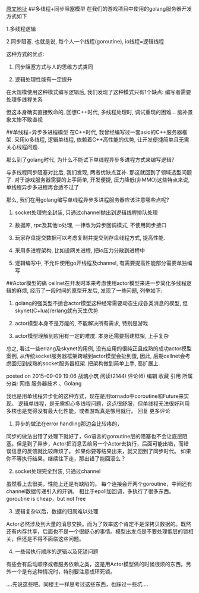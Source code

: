 <a href="http://www.cppblog.com/sunicdavy/archive/2015/09/09/211784.html">原文地址</a>
##多线程+同步阻塞模型
在我们的游戏项目中使用的golang服务器开发方式如下

1.多线程逻辑

2.同步阻塞. 也就是说, 每个人一个线程(goroutine), io线程=逻辑线程

这种方式的优点:

1. 同步阻塞方式与人的思维方式类同

2. 逻辑处理性能有一定提升

在大规模使用这种模式编写逻辑后, 我们发现了这种模式只有1个缺点: 编写者需要处理多线程关系

但这本身确实直接致命的, 回想C++时代, 多线程处理时, 调试重现的困难… 脑补景象太惨不敢直视

##单线程+异步多进程模型
在C++时代, 我曾经编写过一套asio的C++服务器框架. 采用io多线程, 逻辑单线程, 依赖着C++高性能的优势, 让开发便捷简单且无需关心线程问题.

那么到了golang时代, 为什么不能试下单线程异步多进程方式来编写逻辑?

与多线程同步阻塞对比后, 我们发现, 两者优缺点互补. 那这就回到了领域选型问题了. 对于游戏服务器需要的上手简单, 开发便捷, 压力降低(非MMO)这些特点来说, 单线程异步多进程再合适不过了

那么, 我们在用golang编写单线程异步多进程服务器应该注意哪些点呢?

1. socket处理完全封装, 只通过channel抛出到逻辑线程排队处理

2. 数据库, rpc及其他io处理, 一律改为异步回调模式, 不使用同步接口

3. 玩家存盘提交数据可以考虑复制并提交到存盘线程方式, 提高性能.

4. 采用多进程架构, 比如设网关进程, 把io压力分散到进程中

5. 逻辑编写中, 不允许使用go开线程及channel, 有需要提高性能部分需要单独编写

 

##Actor模型的痛
cellnet在开发时本来考虑使用actor模型来进一步简化多线程逻辑的麻烦, 经历了一段时间的原型开发后, 发现了一些问题, 列举如下:

1. golang的强类型不适合actor模型这种经常需要动态生成各类消息的模型, 但skynet(C+lua)/erlang就有天生优势

2. actor模型本身不是万能的, 不能解决所有需求, 特别是游戏

3. actor模型理解到应用有一定的难度. 本身还需要搭建框架, 上手复杂

总之, 看过一些erlang及skynet的用例, 没有应用的很纯正且成熟的成功actor模型案例, 从传统socket服务器框架跨越到actor模型会扯到蛋, 因此, 后期cellnet会考虑回归到成熟的socket服务器框架. 把架构做到简单上手, 高扩展上.

posted on 2015-09-09 19:06 战魂小筑 阅读(2144) 评论(6)  编辑 收藏 引用 所属分类: 网络 服务器技术 、Golang


我也是用单线程异步化的这种方式，现在是用tornado中coroutine和Future来实现。
逻辑单线程，是无需担心多线程问题，这点很舒服，但单线程无法很好利用多核也是觉得没有最大化性能，或者游戏真是够用就行。  回复  更多评论 
  
1. 异步的做法在error handling那边会比较疼的，

同步的做法出错了处理下就好了，Go语言的goroutine层的阻塞也不会让底层阻塞。但是到了异步，Actor把消息丢给另一个Actor去执行，后面可能出错，而错误信息的反馈就比较麻烦了。
如果你要等结果出来，就又回到了同步时代。
如果你不等执行结果，继续往下走，那出错了能回滚么？

2. socket处理完全封装, 只通过channel

虽然看上去很美，性能上还是有缺陷的。
每个连接会开两个goroutine，中间还有channel数据传递引入的开销。
相比于epoll加回调，多执行了很多东西。goroutine is cheap，but not free

3. 逻辑复杂以后，数据的归属难以处理

Actor必然涉及到大量的消息交换。而为了效率这个肯定不是深拷贝数据的。既然还有内存共享，后面也不是一个很舒心的事情。模型出发点是不要处理低层的锁相关，但还是不得不面临这些问题。

4. 一些带执行顺序的逻辑以及死锁问题

有些会有启动顺序或者服务依赖之类，这是用Actor模型做的时候很烦的东西。另外一个是有这种情况时，特别要注意成环死锁。

....先说这些吧。同楼主一样思考过这些东西，也踩过一些坑....